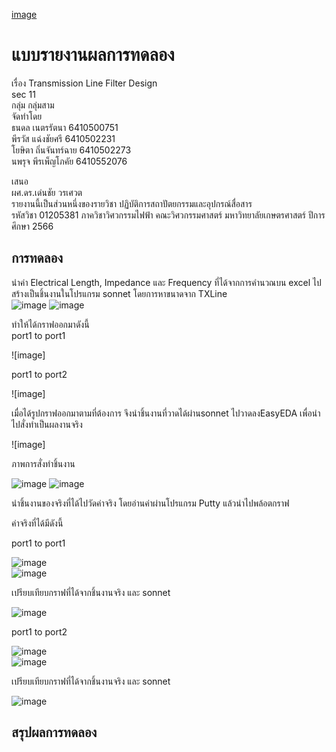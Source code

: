
[image](https://github.com/hidekkk/LabArchitect/assets/165928440/ae83ea55-d95d-4960-b2cc-a317fcbaab3f)

# แบบรายงานผลการทดลอง
เรื่อง Transmission Line Filter Design <br/>
sec 11 <br/>
กลุ่ม กลุ่มสาม <br/>
จัดทำโดย<br/>
ธนดล    เนตรรัตนา    6410500751 <br/>
พีรวัส    แฉ่งชัยศรี     6410502231 <br/>
โยษิตา   ถิ่นจันทร์ฉาย  6410502273 <br/>
นพรุจ    พีรเพ็ญโภคัย  6410552076 <br/>

เสนอ <br/>
ผศ.ดร.เด่นชัย วรเศวต <br/>
รายงานนี้เป็นส่วนหนึ่งของรายวิชา ปฏิบัติการสถาปัตยกรรมและอุปกรณ์สื่อสาร <br/>
รหัสวิชา 01205381 ภาควิชาวิศวกรรมไฟฟ้า คณะวิศวกรรมศาสตร์ มหาวิทยาลัยเกษตรศาสตร์ ปีการศึกษา 2566 <br/>

## การทดลอง
นำค่า Electrical Length, Impedance และ Frequency ที่ได้จากการคำนวณบน excel ไปสร้างเป็นชิ้นงานในโปรแกรม sonnet โดยการหาขนาดจาก TXLine <br/>
![image](https://github.com/hidekkk/LabArchitect/assets/165928440/d3a191b2-45c8-44f2-89a0-ee8508a2b1a4)
![image](https://github.com/hidekkk/LabArchitect/assets/165928440/a9bb249e-91e8-42b2-ac97-4ad0d2420b30)

ทำให้ได้กราฟออกมาดังนี้ <br/>
port1 to port1

![image]

port1 to port2

![image]

เมื่อได้รูปกราฟออกมาตามที่ต้องการ จึงนำชิ้นงานที่วาดได้ผ่านsonnet ไปวาดลงEasyEDA เพื่อนำไปสั่งทำเป็นผลงานจริง 

![image]


ภาพการสั่งทำชิ้นงาน

![image](https://github.com/hidekkk/LabArchitect/assets/165928440/c55f7e74-0673-416d-a05c-86166abae783)
![image](https://github.com/hidekkk/LabArchitect/assets/165928440/5cbf77cd-8356-4d75-a9cb-d5a427105b6c)

นำชิ้นงานของจริงที่ได้ไปวัดค่าจริง โดยอ่านค่าผ่านโปรแกรม Putty แล้วนำไปพล้อตกราฟ<br/>

ค่าจริงที่ได้มีดังนี้

port1 to port1 <br/>

![image](https://github.com/hidekkk/LabArchitect/assets/165928440/166e1928-127d-4f79-a2c2-46d43fe01e5b) <br/>
![image](https://github.com/hidekkk/LabArchitect/assets/165928440/6c6af385-52c2-413a-a272-0816e53b70bd) <br/>

เปรียบเทียบกราฟที่ได้จากชิ้นงานจริง และ sonnet

![image](https://github.com/hidekkk/LabArchitect/assets/165928440/1f7d323d-a05d-409d-a7c7-057d15a9ec4f)

port1 to port2 <br/>

![image](https://github.com/hidekkk/LabArchitect/assets/165928440/92233a5b-b110-4438-a5b6-7989a2610fe9) <br/>
![image](https://github.com/hidekkk/LabArchitect/assets/165928440/0b44d87d-277b-4f42-8c98-305e5aa411e2) <br/>

เปรียบเทียบกราฟที่ได้จากชิ้นงานจริง และ sonnet

![image](https://github.com/hidekkk/LabArchitect/assets/165928440/e2134823-e66f-4b4f-af20-d0ab911cf340)


## สรุปผลการทดลอง

